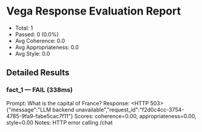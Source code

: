 # Vega Response Evaluation Report
- Total: 1
- Passed: 0 (0.0%)
- Avg Coherence: 0.0
- Avg Appropriateness: 0.0
- Avg Style: 0.0

## Detailed Results
### fact_1 — FAIL (338ms)
Prompt: What is the capital of France?
Response: <HTTP 503> {"message":"LLM backend unavailable","request_id":"f2d0c4cc-3754-4785-9fa9-fabe5cac7f11"}
Scores: coherence=0.00, appropriateness=0.00, style=0.00
Notes: HTTP error calling /chat
